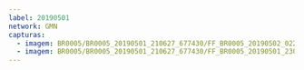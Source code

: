 ```yaml
---
label: 20190501
network: GMN
capturas:
  - imagem: BR0005/BR0005_20190501_210627_677430/FF_BR0005_20190502_022402_722_0313344.fits_maxpixel.jpg
  - imagem: BR0005/BR0005_20190501_210627_677430/FF_BR0005_20190501_230959_212_0111104.fits_maxpixel.jpg
---
```


